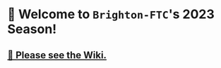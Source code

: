 # 🤖 Welcome to `Brighton-FTC`'s 2023 Season!
## [📃 Please see the Wiki.](https://github.com/Brighton-FTC/FTC-2023/wiki)
